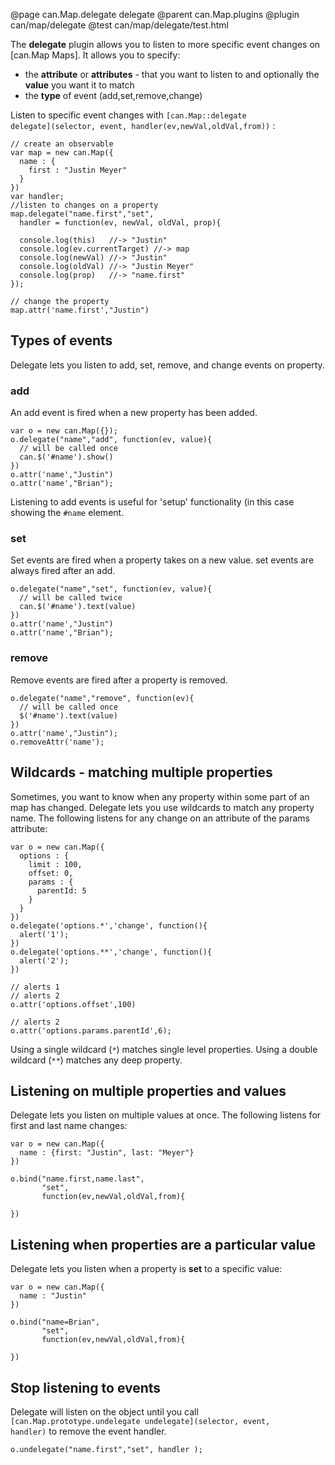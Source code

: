 @page can.Map.delegate delegate
@parent can.Map.plugins
@plugin can/map/delegate
@test can/map/delegate/test.html

The __delegate__ plugin allows you to listen to more specific event changes on 
[can.Map Maps].  It allows you to specify:

 - the __attribute__ or __attributes__ - that you want to listen to and optionally the __value__ you want it to match
 - the __type__ of event (add,set,remove,change)

Listen to specific event changes with 
<code>[can.Map::delegate delegate]\(selector, event, handler(ev,newVal,oldVal,from)\)</code> :


	// create an observable
	var map = new can.Map({
      name : {
        first : "Justin Meyer"
      }
    })
  	var handler;
    //listen to changes on a property
    map.delegate("name.first","set", 
      handler = function(ev, newVal, oldVal, prop){
      
      console.log(this)   //-> "Justin"
      console.log(ev.currentTarget) //-> map
      console.log(newVal) //-> "Justin"
      console.log(oldVal) //-> "Justin Meyer"
      console.log(prop)   //-> "name.first"
    });
 
    // change the property
    map.attr('name.first',"Justin")
     
## Types of events

Delegate lets you listen to add, set, remove, and change events on property.

### add

An add event is fired when a new property has been added.

    var o = new can.Map({});
    o.delegate("name","add", function(ev, value){
      // will be called once
      can.$('#name').show()
    })
    o.attr('name',"Justin")
    o.attr('name',"Brian");
    
Listening to add events is useful for 'setup' functionality (in this case
showing the <code>#name</code> element.

### set

Set events are fired when a property takes on a new value.  set events are
always fired after an add.

    o.delegate("name","set", function(ev, value){
      // will be called twice
      can.$('#name').text(value)
    })
    o.attr('name',"Justin")
    o.attr('name',"Brian");

### remove

Remove events are fired after a property is removed.

    o.delegate("name","remove", function(ev){
      // will be called once
      $('#name').text(value)
    })
    o.attr('name',"Justin");
    o.removeAttr('name');

## Wildcards - matching multiple properties

Sometimes, you want to know when any property within some part 
of an map has changed. Delegate lets you use wildcards to 
match any property name.  The following listens for any change
on an attribute of the params attribute:

    var o = new can.Map({
      options : {
        limit : 100,
        offset: 0,
        params : {
          parentId: 5
        }
      }
    })
    o.delegate('options.*','change', function(){
      alert('1');
    })
    o.delegate('options.**','change', function(){
      alert('2');
    })
    
    // alerts 1
    // alerts 2
    o.attr('options.offset',100)
    
    // alerts 2
    o.attr('options.params.parentId',6);

Using a single wildcard (`*`) matches single level
properties.  Using a double wildcard (`**`) matches
any deep property.

## Listening on multiple properties and values

Delegate lets you listen on multiple values at once.  The following listens
for first and last name changes:

    var o = new can.Map({
      name : {first: "Justin", last: "Meyer"}
    })
    
    o.bind("name.first,name.last", 
           "set",
           function(ev,newVal,oldVal,from){
    
    })

## Listening when properties are a particular value

Delegate lets you listen when a property is __set__ to a specific value:

    var o = new can.Map({
      name : "Justin"
    })
    
    o.bind("name=Brian", 
           "set",
           function(ev,newVal,oldVal,from){
    
    })

## Stop listening to events

Delegate will listen on the object until you 
call <code>[can.Map.prototype.undelegate undelegate]\(selector, event, handler\)</code> to remove the event handler.

    o.undelegate("name.first","set", handler );
